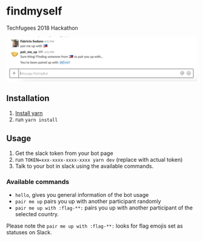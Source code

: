 # findmyself
Techfugees 2018 Hackathon


<img src="https://github.com/fsodano/findmyself/raw/master/doc/capture_1.png"/>

## Installation
1. <a href="https://yarnpkg.com/lang/en/docs/install/">Install yarn</a>
2. run `yarn install`

## Usage
1. Get the slack token from your bot page
2. run `TOKEN=xxx-xxxx-xxxx-xxxx yarn dev` (replace with actual token)
3. Talk to your bot in slack using the available commands.

### Available commands

* `hello`, gives you general information of the bot usage
* `pair me up` pairs you up with another participant randomly
* `pair me up with :flag-**:` pairs you up with another participant of the selected country.

Please note the `pair me up with :flag-**:` looks for flag emojis set as statuses on Slack. 
